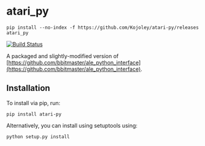 # atari_py
```pip install --no-index -f https://github.com/Kojoley/atari-py/releases atari_py```

[![Build Status](https://travis-ci.org/openai/atari-py.svg?branch=master)](https://travis-ci.org/openai/atari-py)

A packaged and slightly-modified version of [https://github.com/bbitmaster/ale_python_interface](https://github.com/bbitmaster/ale_python_interface).

## Installation

To install via pip, run:

```pip install atari-py```

Alternatively, you can install using setuptools using:

```python setup.py install```
